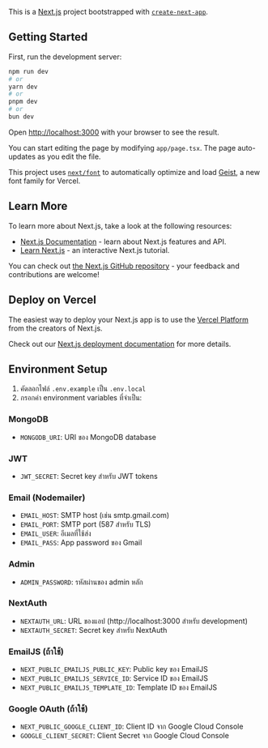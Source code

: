 This is a [Next.js](https://nextjs.org) project bootstrapped with [`create-next-app`](https://nextjs.org/docs/app/api-reference/cli/create-next-app).

## Getting Started

First, run the development server:

```bash
npm run dev
# or
yarn dev
# or
pnpm dev
# or
bun dev
```

Open [http://localhost:3000](http://localhost:3000) with your browser to see the result.

You can start editing the page by modifying `app/page.tsx`. The page auto-updates as you edit the file.

This project uses [`next/font`](https://nextjs.org/docs/app/building-your-application/optimizing/fonts) to automatically optimize and load [Geist](https://vercel.com/font), a new font family for Vercel.

## Learn More

To learn more about Next.js, take a look at the following resources:

- [Next.js Documentation](https://nextjs.org/docs) - learn about Next.js features and API.
- [Learn Next.js](https://nextjs.org/learn) - an interactive Next.js tutorial.

You can check out [the Next.js GitHub repository](https://github.com/vercel/next.js) - your feedback and contributions are welcome!

## Deploy on Vercel

The easiest way to deploy your Next.js app is to use the [Vercel Platform](https://vercel.com/new?utm_medium=default-template&filter=next.js&utm_source=create-next-app&utm_campaign=create-next-app-readme) from the creators of Next.js.

Check out our [Next.js deployment documentation](https://nextjs.org/docs/app/building-your-application/deploying) for more details.

## Environment Setup

1. คัดลอกไฟล์ `.env.example` เป็น `.env.local`
2. กรอกค่า environment variables ที่จำเป็น:

### MongoDB
- `MONGODB_URI`: URI ของ MongoDB database

### JWT
- `JWT_SECRET`: Secret key สำหรับ JWT tokens

### Email (Nodemailer)
- `EMAIL_HOST`: SMTP host (เช่น smtp.gmail.com)
- `EMAIL_PORT`: SMTP port (587 สำหรับ TLS)
- `EMAIL_USER`: อีเมลที่ใช้ส่ง
- `EMAIL_PASS`: App password ของ Gmail

### Admin
- `ADMIN_PASSWORD`: รหัสผ่านของ admin หลัก

### NextAuth
- `NEXTAUTH_URL`: URL ของแอป (http://localhost:3000 สำหรับ development)
- `NEXTAUTH_SECRET`: Secret key สำหรับ NextAuth

### EmailJS (ถ้าใช้)
- `NEXT_PUBLIC_EMAILJS_PUBLIC_KEY`: Public key ของ EmailJS
- `NEXT_PUBLIC_EMAILJS_SERVICE_ID`: Service ID ของ EmailJS
- `NEXT_PUBLIC_EMAILJS_TEMPLATE_ID`: Template ID ของ EmailJS

### Google OAuth (ถ้าใช้)
- `NEXT_PUBLIC_GOOGLE_CLIENT_ID`: Client ID จาก Google Cloud Console
- `GOOGLE_CLIENT_SECRET`: Client Secret จาก Google Cloud Console